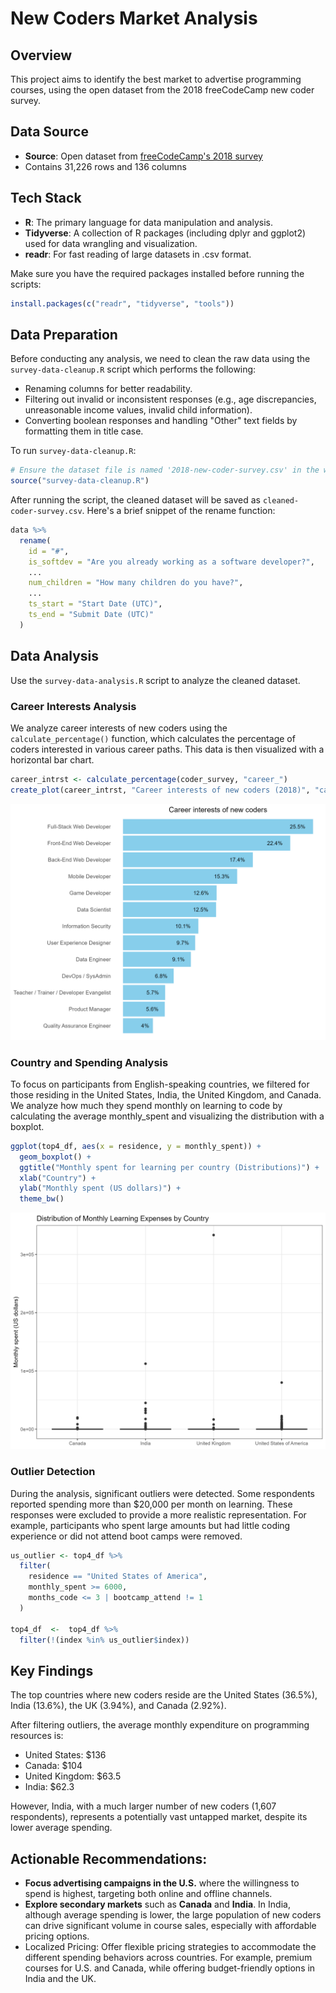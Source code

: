 # New Coders Market Analysis

## Overview
This project aims to identify the best market to advertise programming courses, using the open dataset from the 2018 freeCodeCamp new coder survey.

## Data Source
- **Source**: Open dataset from [freeCodeCamp's 2018 survey](https://github.com/freeCodeCamp/2018-new-coder-survey/blob/master/raw-data/2018-new-coder-survey.csv)
- Contains 31,226 rows and 136 columns

## Tech Stack
- **R**: The primary language for data manipulation and analysis.
- **Tidyverse**: A collection of R packages (including dplyr and ggplot2) used for data wrangling and visualization.
- **readr**: For fast reading of large datasets in .csv format.

Make sure you have the required packages installed before running the scripts:
```r
install.packages(c("readr", "tidyverse", "tools"))
```

## Data Preparation
Before conducting any analysis, we need to clean the raw data using the ```survey-data-cleanup.R``` script which performs the following:
- Renaming columns for better readability.
- Filtering out invalid or inconsistent responses (e.g., age discrepancies, unreasonable income values, invalid child information).
- Converting boolean responses and handling "Other" text fields by formatting them in title case.

To run ```survey-data-cleanup.R```:
```r
# Ensure the dataset file is named '2018-new-coder-survey.csv' in the working directory.
source("survey-data-cleanup.R")
```
After running the script, the cleaned dataset will be saved as ```cleaned-coder-survey.csv```. Here's a brief snippet of the rename function:
```r
data %>%
  rename(
    id = "#",
    is_softdev = "Are you already working as a software developer?",
    ...
    num_children = "How many children do you have?",
    ...
    ts_start = "Start Date (UTC)",
    ts_end = "Submit Date (UTC)"
  )
```
## Data Analysis
Use the ```survey-data-analysis.R``` script to analyze the cleaned dataset.

### Career Interests Analysis
We analyze career interests of new coders using the ```calculate_percentage()``` function, which calculates the percentage of coders interested in various career paths. This data is then visualized with a horizontal bar chart.

```r
career_intrst <- calculate_percentage(coder_survey, "career_")
create_plot(career_intrst, "Career interests of new coders (2018)", "career_interest_plot.png")
```

![career_interest](Plots/career_interest.png)

### Country and Spending Analysis
To focus on participants from English-speaking countries, we filtered for those residing in the United States, India, the United Kingdom, and Canada. We analyze how much they spend monthly on learning to code by calculating the average monthly_spent and visualizing the distribution with a boxplot.

```r
ggplot(top4_df, aes(x = residence, y = monthly_spent)) +
  geom_boxplot() +
  ggtitle("Monthly spent for learning per country (Distributions)") +
  xlab("Country") +
  ylab("Monthly spent (US dollars)") +
  theme_bw()
```
![spent_distribution](Plots/spent_distribution.png)

### Outlier Detection
During the analysis, significant outliers were detected. Some respondents reported spending more than $20,000 per month on learning. These responses were excluded to provide a more realistic representation. For example, participants who spent large amounts but had little coding experience or did not attend boot camps were removed.
```r
us_outlier <- top4_df %>%
  filter(
    residence == "United States of America",
    monthly_spent >= 6000,
    months_code <= 3 | bootcamp_attend != 1
  )

top4_df  <-  top4_df %>% 
  filter(!(index %in% us_outlier$index))
```

## Key Findings
The top countries where new coders reside are the United States (36.5%), India (13.6%), the UK (3.94%), and Canada (2.92%).

After filtering outliers, the average monthly expenditure on programming resources is:
- United States: $136
- Canada: $104
- United Kingdom: $63.5
- India: $62.3

However, India, with a much larger number of new coders (1,607 respondents), represents a potentially vast untapped market, despite its lower average spending.

## Actionable Recommendations:
- **Focus advertising campaigns in the U.S.** where the willingness to spend is highest, targeting both online and offline channels.
- **Explore secondary markets** such as **Canada** and **India**. In India, although average spending is lower, the large population of new coders can drive significant volume in course sales, especially with affordable pricing options.
- Localized Pricing: Offer flexible pricing strategies to accommodate the different spending behaviors across countries. For example, premium courses for U.S. and Canada, while offering budget-friendly options in India and the UK.
